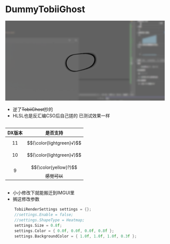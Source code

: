 # DummyTobiiGhost
![](https://github.com/dlnn/DummyTobiiGhost/blob/master/Image/1.jpg)

- 逆了~~TobiiGhost~~抄的
- HLSL也是反汇编CSO后自己搓的 已测试效果一样
## 
DX版本 | 是否支持
:-: | :-:
11 | $${\color{lightgreen}√}$$ 
10 | $${\color{lightgreen}√}$$ 
9 | $${\color{yellow}?}$$ ~~感觉可以~~
##
- 小小修改下就能搬迁到IMGUI里
- 搁这修改参数
~~~cpp
	TobiiRenderSettings settings = {};
	//settings.Enable = false;
	//settings.ShapeType = Heatmap;
	settings.Size = 0.8f;
	settings.Color = { 0.0f, 0.0f, 0.0f, 0.8f };
	settings.BackgroundColor = { 1.0f, 1.0f, 1.0f, 0.3f };
~~~
